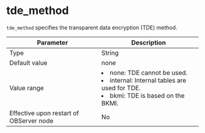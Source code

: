 tde_method
===============================

`tde_method` specifies the transparent data encryption (TDE) method.


| **Parameter** | **Description** |
|------------------|------------------------------------------------------------------------------------------------------------------------------------------------------------------------------------------------------|
| Type | String |
| Default value | none |
| Value range | <li> none: TDE cannot be used.   <li> internal: Internal tables are used for TDE.   <li> bkmi: TDE is based on the BKMI. |
| Effective upon restart of OBServer node | No |
